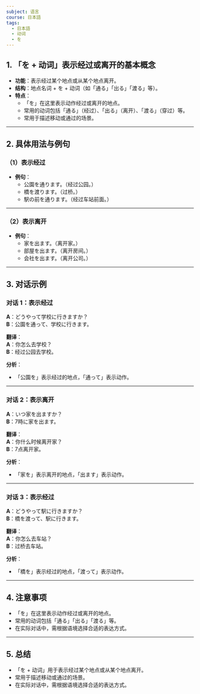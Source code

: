 ```yaml
---
subject: 语言
course: 日本語
tags:
  - 日本語
  - 动词
  - を
---
```


## 1. **「を + 动词」表示经过或离开的基本概念**

- **功能**：表示经过某个地点或从某个地点离开。
- **结构**：地点名词 + を + 动词（如「通る」「出る」「渡る」等）。
- **特点**：
  - 「を」在这里表示动作经过或离开的地点。
  - 常用的动词包括「通る」（经过）、「出る」（离开）、「渡る」（穿过）等。
  - 常用于描述移动或通过的场景。

---

## 2. **具体用法与例句**

### （1）**表示经过**
- **例句**：
  - 公園を通ります。（经过公园。）
  - 橋を渡ります。（过桥。）
  - 駅の前を通ります。（经过车站前面。）

---

### （2）**表示离开**
- **例句**：
  - 家を出ます。（离开家。）
  - 部屋を出ます。（离开房间。）
  - 会社を出ます。（离开公司。）

---

## 3. **对话示例**

### 对话 1：表示经过
**A**：どうやって学校に行きますか？  
**B**：公園を通って、学校に行きます。

**翻译**：  
**A**：你怎么去学校？  
**B**：经过公园去学校。

**分析**：
- 「公園を」表示经过的地点，「通って」表示动作。

---

### 对话 2：表示离开
**A**：いつ家を出ますか？  
**B**：7時に家を出ます。

**翻译**：  
**A**：你什么时候离开家？  
**B**：7点离开家。

**分析**：
- 「家を」表示离开的地点，「出ます」表示动作。

---

### 对话 3：表示经过
**A**：どうやって駅に行きますか？  
**B**：橋を渡って、駅に行きます。

**翻译**：  
**A**：你怎么去车站？  
**B**：过桥去车站。

**分析**：
- 「橋を」表示经过的地点，「渡って」表示动作。

---

## 4. **注意事项**
- 「を」在这里表示动作经过或离开的地点。
- 常用的动词包括「通る」「出る」「渡る」等。
- 在实际对话中，需根据语境选择合适的表达方式。

---

## 5. **总结**
- 「を + 动词」用于表示经过某个地点或从某个地点离开。
- 常用于描述移动或通过的场景。
- 在实际对话中，需根据语境选择合适的表达方式。